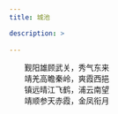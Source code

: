 ```yaml
---
title: 城池

description: >
   
---
```



&#160; &#160; &#160; &#160;觐阳雄顾武关，秀气东来  
&#160; &#160; &#160; &#160;靖羌高瞻秦岭，爽霞西挹  
&#160; &#160; &#160; &#160;镇远晴江飞鹤，浦云南望  
&#160; &#160; &#160; &#160;靖顺参天赤霞，金凤衔月
